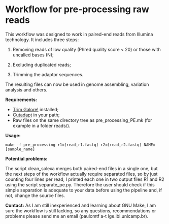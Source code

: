 # Workflow for pre-processing raw reads

This workflow was designed to work in paired-end reads from Illumina technology. It includes three steps:

1) Removing reads of low quality (Phred quality score < 20) or those with uncalled bases (N);

2) Excluding duplicated reads;

3) Trimming the adaptor sequences.

The resulting files can now be used in genome assembling, variation analysis and others.

**Requirements:**

- [Trim Galore!](http://www.bioinformatics.babraham.ac.uk/projects/trim_galore/) installed;
- [Cutadapt](http://cutadapt.readthedocs.io/en/stable/index.html) in your path;
- Raw files on the same directory tree as pre_processing_PE.mk (for example in a folder reads/).


**Usage:**
```
make -f pre_processing r1=[read_r1.fastq] r2=[read_r2.fastq] NAME=[sample_name]
```
**Potential problems:**

The script clean_solexa merges both paired-end files in a single one, but the next steps of the workflow actually require separated files, so by just counting four lines per read, I printed each one in two output files R1 and R2 using the script separate_pe.py. Therefore the user should check if this simple separation is adequate to your data before using the pipeline and, if not, change the source files.

**Contact:**
As I am still inexperienced and learning about GNU Make, I am sure the workflow is still lacking, so any questions, recommendations or problems please send me an email (paulomtf a-t lge.ibi.unicamp.br).
